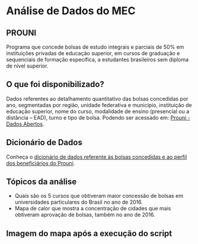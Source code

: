 # Análise de Dados do MEC

## PROUNI
Programa que concede bolsas de estudo integrais e parciais de 50% em instituições privadas de educação superior, em cursos de graduação e sequenciais de formação específica, a estudantes brasileiros sem diploma de nível superior.

## O que foi disponibilizado?
Dados referentes ao detalhamento quantitativo das bolsas concedidas por ano, segmentadas por região, unidade federativa e município, instituição de educação superior, nome do curso, modalidade de ensino (presencial ou a distância – EAD), turno e tipo de bolsa. Podendo ser acessado em: [Prouni - Dados Abertos](http://dadosabertos.mec.gov.br/prouni).

## Dicionário de Dados
Conheça o [dicionário de dados referente às bolsas concedidas e ao perfil dos beneficiários do Prouni](http://dadosabertos.mec.gov.br/images/pdf/dicionario-prouni-20161222.pdf).

## Tópicos da análise
- Quais são os 5 cursos que obtiveram maior concessão de bolsas em universidades particulares do Brasil no ano de 2016.
- Mapa de calor que mostra a concentração de cidades que mais obtiveram aprovação de bolsas, também no ano de 2016.

## Imagem do mapa após a execução do script

